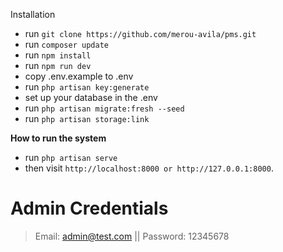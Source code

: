 
Installation

- run `` git clone https://github.com/merou-avila/pms.git ``
- run ``composer update `` 
- run `` npm install ``
- run ``npm run dev``
- copy .env.example to .env
- run `` php artisan key:generate ``
- set up your database in the .env
- run `` php artisan migrate:fresh --seed ``
- run `` php artisan storage:link ``

**How to run the system**
- run `` php artisan serve ``
- then visit `` http://localhost:8000 or http://127.0.0.1:8000 ``.


# Admin Credentials
> Email: admin@test.com || Password: 12345678



